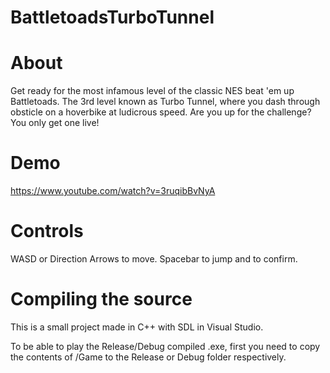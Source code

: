 # BattletoadsTurboTunnel

# About

Get ready for the most infamous level of the classic NES beat 'em up Battletoads. The 3rd level known as Turbo Tunnel, where you dash through obsticle on a hoverbike at ludicrous speed. Are you up for the challenge? You only get one live!

# Demo

https://www.youtube.com/watch?v=3ruqibBvNyA

# Controls

WASD or Direction Arrows to move. Spacebar to jump and to confirm.

# Compiling the source

This is a small project made in C++ with SDL in Visual Studio.

To be able to play the Release/Debug compiled .exe, first you need to copy the contents of /Game to the Release or Debug folder respectively.
